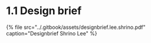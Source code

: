 # 1.1 Design brief

{% file src="../.gitbook/assets/designbrief.lee.shrino.pdf" caption="Designbrief Shrino Lee" %}

